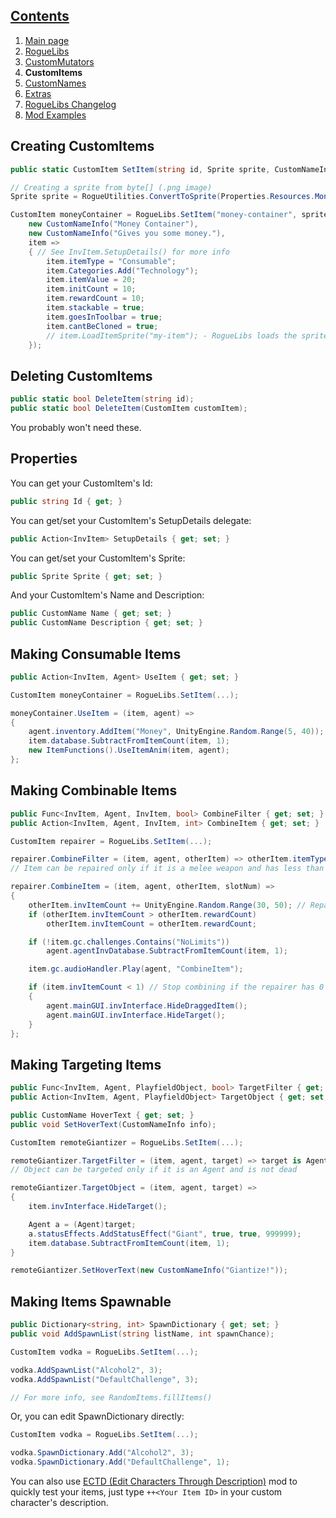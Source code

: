 ﻿## [Contents](https://github.com/Abbysssal/RogueLibs) ##

1. [Main page](https://github.com/Abbysssal/RogueLibs/blob/master/README.md)
2. [RogueLibs](https://github.com/Abbysssal/RogueLibs/blob/master/RogueLibs.md)
3. [CustomMutators](https://github.com/Abbysssal/RogueLibs/blob/master/CustomMutators.md)
4. **CustomItems**
5. [CustomNames](https://github.com/Abbysssal/RogueLibs/blob/master/CustomNames.md)
6. [Extras](https://github.com/Abbysssal/RogueLibs/blob/master/Extras.md)
7. [RogueLibs Changelog](https://github.com/Abbysssal/RogueLibs/blob/master/Changelog.md)
8. [Mod Examples](https://github.com/Abbysssal/RogueLibs/blob/master/Examples.md)

## Creating CustomItems ##
```cs
public static CustomItem SetItem(string id, Sprite sprite, CustomNameInfo name, CustomNameInfo description, Action<InvItem> setupDetails);
```
```cs
// Creating a sprite from byte[] (.png image)
Sprite sprite = RogueUtilities.ConvertToSprite(Properties.Resources.MoneyContainer);

CustomItem moneyContainer = RogueLibs.SetItem("money-container", sprite,
    new CustomNameInfo("Money Container"),
    new CustomNameInfo("Gives you some money."),
    item =>
    { // See InvItem.SetupDetails() for more info
        item.itemType = "Consumable";
        item.Categories.Add("Technology");
        item.itemValue = 20;
        item.initCount = 10;
        item.rewardCount = 10;
        item.stackable = true;
        item.goesInToolbar = true;
        item.cantBeCloned = true;
        // item.LoadItemSprite("my-item"); - RogueLibs loads the sprite automatically
    });
```
## Deleting CustomItems ##
```cs
public static bool DeleteItem(string id);
public static bool DeleteItem(CustomItem customItem);
```
You probably won't need these.
## Properties ##
You can get your CustomItem's Id:
```cs
public string Id { get; }
```
You can get/set your CustomItem's SetupDetails delegate:
```cs
public Action<InvItem> SetupDetails { get; set; }
```
You can get/set your CustomItem's Sprite:
```cs
public Sprite Sprite { get; set; }
```
And your CustomItem's Name and Description:
```cs
public CustomName Name { get; set; }
public CustomName Description { get; set; }
```
## Making Consumable Items ##
```cs
public Action<InvItem, Agent> UseItem { get; set; }
```
```cs
CustomItem moneyContainer = RogueLibs.SetItem(...);

moneyContainer.UseItem = (item, agent) =>
{
    agent.inventory.AddItem("Money", UnityEngine.Random.Range(5, 40));
    item.database.SubtractFromItemCount(item, 1);
    new ItemFunctions().UseItemAnim(item, agent);
};
```
## Making Combinable Items ##
```cs
public Func<InvItem, Agent, InvItem, bool> CombineFilter { get; set; }
public Action<InvItem, Agent, InvItem, int> CombineItem { get; set; }
```
```cs
CustomItem repairer = RogueLibs.SetItem(...);

repairer.CombineFilter = (item, agent, otherItem) => otherItem.itemType == "WeaponMelee" && otherItem.invItemCount < otherItem.rewardCount;
// Item can be repaired only if it is a melee weapon and has less than 200 (default) durability

repairer.CombineItem = (item, agent, otherItem, slotNum) =>
{
    otherItem.invItemCount += UnityEngine.Random.Range(30, 50); // Repair by a random amount
    if (otherItem.invItemCount > otherItem.rewardCount)
        otherItem.invItemCount = otherItem.rewardCount;

    if (!item.gc.challenges.Contains("NoLimits"))
        agent.agentInvDatabase.SubtractFromItemCount(item, 1);

    item.gc.audioHandler.Play(agent, "CombineItem");

    if (item.invItemCount < 1) // Stop combining if the repairer has 0 uses left
    {
        agent.mainGUI.invInterface.HideDraggedItem();
        agent.mainGUI.invInterface.HideTarget();
    }
};
```
## Making Targeting Items ##
```cs
public Func<InvItem, Agent, PlayfieldObject, bool> TargetFilter { get; set; }
public Action<InvItem, Agent, PlayfieldObject> TargetObject { get; set; }
```
```cs
public CustomName HoverText { get; set; }
public void SetHoverText(CustomNameInfo info);
```
```cs
CustomItem remoteGiantizer = RogueLibs.SetItem(...);

remoteGiantizer.TargetFilter = (item, agent, target) => target is Agent a && !a.dead;
// Object can be targeted only if it is an Agent and is not dead

remoteGiantizer.TargetObject = (item, agent, target) =>
{
    item.invInterface.HideTarget();

    Agent a = (Agent)target;
    a.statusEffects.AddStatusEffect("Giant", true, true, 999999);
    item.database.SubtractFromItemCount(item, 1);
}

remoteGiantizer.SetHoverText(new CustomNameInfo("Giantize!"));
```
## Making Items Spawnable ##
```cs
public Dictionary<string, int> SpawnDictionary { get; set; }
public void AddSpawnList(string listName, int spawnChance);
```
```cs
CustomItem vodka = RogueLibs.SetItem(...);

vodka.AddSpawnList("Alcohol2", 3);
vodka.AddSpawnList("DefaultChallenge", 3);

// For more info, see RandomItems.fillItems()
```
Or, you can edit SpawnDictionary directly:
```cs
CustomItem vodka = RogueLibs.SetItem(...);

vodka.SpawnDictionary.Add("Alcohol2", 3);
vodka.SpawnDictionary.Add("DefaultChallenge", 1);
```
You can also use [ECTD (Edit Characters Through Description)](https://github.com/Abbysssal/ECTD) mod to quickly test your items, just type `++<Your Item ID>` in your custom character's description.